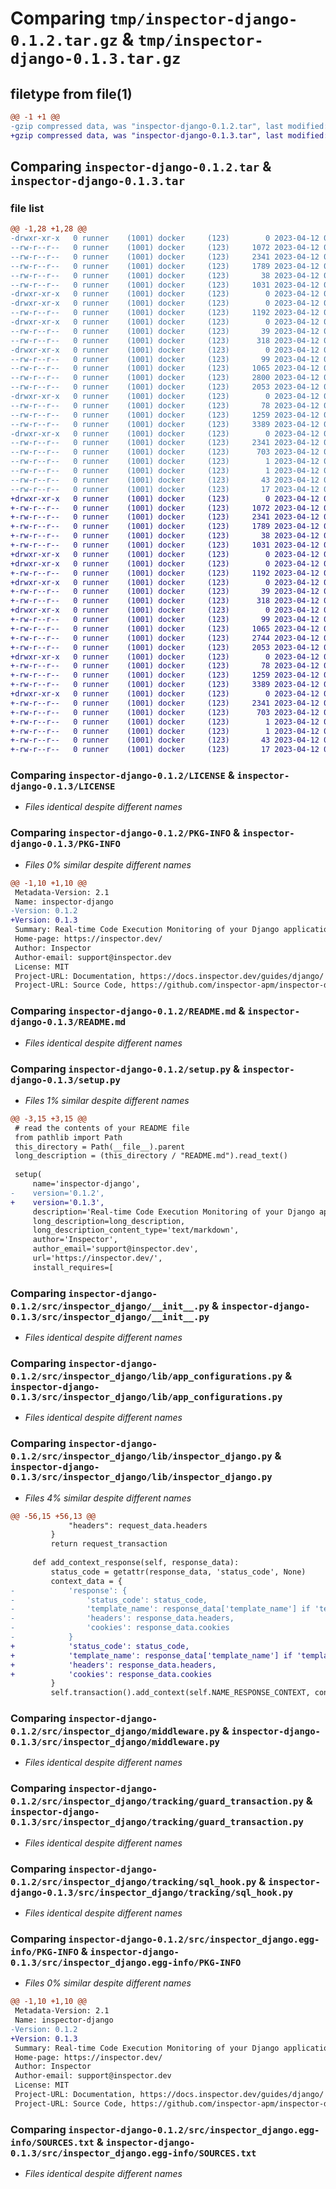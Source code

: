 # Comparing `tmp/inspector-django-0.1.2.tar.gz` & `tmp/inspector-django-0.1.3.tar.gz`

## filetype from file(1)

```diff
@@ -1 +1 @@
-gzip compressed data, was "inspector-django-0.1.2.tar", last modified: Wed Apr 12 08:19:45 2023, max compression
+gzip compressed data, was "inspector-django-0.1.3.tar", last modified: Wed Apr 12 08:30:37 2023, max compression
```

## Comparing `inspector-django-0.1.2.tar` & `inspector-django-0.1.3.tar`

### file list

```diff
@@ -1,28 +1,28 @@
-drwxr-xr-x   0 runner    (1001) docker     (123)        0 2023-04-12 08:19:45.629798 inspector-django-0.1.2/
--rw-r--r--   0 runner    (1001) docker     (123)     1072 2023-04-12 08:19:35.000000 inspector-django-0.1.2/LICENSE
--rw-r--r--   0 runner    (1001) docker     (123)     2341 2023-04-12 08:19:45.629798 inspector-django-0.1.2/PKG-INFO
--rw-r--r--   0 runner    (1001) docker     (123)     1789 2023-04-12 08:19:35.000000 inspector-django-0.1.2/README.md
--rw-r--r--   0 runner    (1001) docker     (123)       38 2023-04-12 08:19:45.629798 inspector-django-0.1.2/setup.cfg
--rw-r--r--   0 runner    (1001) docker     (123)     1031 2023-04-12 08:19:35.000000 inspector-django-0.1.2/setup.py
-drwxr-xr-x   0 runner    (1001) docker     (123)        0 2023-04-12 08:19:45.629798 inspector-django-0.1.2/src/
-drwxr-xr-x   0 runner    (1001) docker     (123)        0 2023-04-12 08:19:45.629798 inspector-django-0.1.2/src/inspector_django/
--rw-r--r--   0 runner    (1001) docker     (123)     1192 2023-04-12 08:19:35.000000 inspector-django-0.1.2/src/inspector_django/__init__.py
-drwxr-xr-x   0 runner    (1001) docker     (123)        0 2023-04-12 08:19:45.629798 inspector-django-0.1.2/src/inspector_django/enums/
--rw-r--r--   0 runner    (1001) docker     (123)       39 2023-04-12 08:19:35.000000 inspector-django-0.1.2/src/inspector_django/enums/__init__.py
--rw-r--r--   0 runner    (1001) docker     (123)      318 2023-04-12 08:19:35.000000 inspector-django-0.1.2/src/inspector_django/enums/settings_enum.py
-drwxr-xr-x   0 runner    (1001) docker     (123)        0 2023-04-12 08:19:45.629798 inspector-django-0.1.2/src/inspector_django/lib/
--rw-r--r--   0 runner    (1001) docker     (123)       99 2023-04-12 08:19:35.000000 inspector-django-0.1.2/src/inspector_django/lib/__init__.py
--rw-r--r--   0 runner    (1001) docker     (123)     1065 2023-04-12 08:19:35.000000 inspector-django-0.1.2/src/inspector_django/lib/app_configurations.py
--rw-r--r--   0 runner    (1001) docker     (123)     2800 2023-04-12 08:19:35.000000 inspector-django-0.1.2/src/inspector_django/lib/inspector_django.py
--rw-r--r--   0 runner    (1001) docker     (123)     2053 2023-04-12 08:19:35.000000 inspector-django-0.1.2/src/inspector_django/middleware.py
-drwxr-xr-x   0 runner    (1001) docker     (123)        0 2023-04-12 08:19:45.629798 inspector-django-0.1.2/src/inspector_django/tracking/
--rw-r--r--   0 runner    (1001) docker     (123)       78 2023-04-12 08:19:35.000000 inspector-django-0.1.2/src/inspector_django/tracking/__init__.py
--rw-r--r--   0 runner    (1001) docker     (123)     1259 2023-04-12 08:19:35.000000 inspector-django-0.1.2/src/inspector_django/tracking/guard_transaction.py
--rw-r--r--   0 runner    (1001) docker     (123)     3389 2023-04-12 08:19:35.000000 inspector-django-0.1.2/src/inspector_django/tracking/sql_hook.py
-drwxr-xr-x   0 runner    (1001) docker     (123)        0 2023-04-12 08:19:45.629798 inspector-django-0.1.2/src/inspector_django.egg-info/
--rw-r--r--   0 runner    (1001) docker     (123)     2341 2023-04-12 08:19:45.000000 inspector-django-0.1.2/src/inspector_django.egg-info/PKG-INFO
--rw-r--r--   0 runner    (1001) docker     (123)      703 2023-04-12 08:19:45.000000 inspector-django-0.1.2/src/inspector_django.egg-info/SOURCES.txt
--rw-r--r--   0 runner    (1001) docker     (123)        1 2023-04-12 08:19:45.000000 inspector-django-0.1.2/src/inspector_django.egg-info/dependency_links.txt
--rw-r--r--   0 runner    (1001) docker     (123)        1 2023-04-12 08:19:45.000000 inspector-django-0.1.2/src/inspector_django.egg-info/not-zip-safe
--rw-r--r--   0 runner    (1001) docker     (123)       43 2023-04-12 08:19:45.000000 inspector-django-0.1.2/src/inspector_django.egg-info/requires.txt
--rw-r--r--   0 runner    (1001) docker     (123)       17 2023-04-12 08:19:45.000000 inspector-django-0.1.2/src/inspector_django.egg-info/top_level.txt
+drwxr-xr-x   0 runner    (1001) docker     (123)        0 2023-04-12 08:30:37.890040 inspector-django-0.1.3/
+-rw-r--r--   0 runner    (1001) docker     (123)     1072 2023-04-12 08:30:28.000000 inspector-django-0.1.3/LICENSE
+-rw-r--r--   0 runner    (1001) docker     (123)     2341 2023-04-12 08:30:37.890040 inspector-django-0.1.3/PKG-INFO
+-rw-r--r--   0 runner    (1001) docker     (123)     1789 2023-04-12 08:30:28.000000 inspector-django-0.1.3/README.md
+-rw-r--r--   0 runner    (1001) docker     (123)       38 2023-04-12 08:30:37.890040 inspector-django-0.1.3/setup.cfg
+-rw-r--r--   0 runner    (1001) docker     (123)     1031 2023-04-12 08:30:28.000000 inspector-django-0.1.3/setup.py
+drwxr-xr-x   0 runner    (1001) docker     (123)        0 2023-04-12 08:30:37.886040 inspector-django-0.1.3/src/
+drwxr-xr-x   0 runner    (1001) docker     (123)        0 2023-04-12 08:30:37.886040 inspector-django-0.1.3/src/inspector_django/
+-rw-r--r--   0 runner    (1001) docker     (123)     1192 2023-04-12 08:30:28.000000 inspector-django-0.1.3/src/inspector_django/__init__.py
+drwxr-xr-x   0 runner    (1001) docker     (123)        0 2023-04-12 08:30:37.890040 inspector-django-0.1.3/src/inspector_django/enums/
+-rw-r--r--   0 runner    (1001) docker     (123)       39 2023-04-12 08:30:28.000000 inspector-django-0.1.3/src/inspector_django/enums/__init__.py
+-rw-r--r--   0 runner    (1001) docker     (123)      318 2023-04-12 08:30:28.000000 inspector-django-0.1.3/src/inspector_django/enums/settings_enum.py
+drwxr-xr-x   0 runner    (1001) docker     (123)        0 2023-04-12 08:30:37.890040 inspector-django-0.1.3/src/inspector_django/lib/
+-rw-r--r--   0 runner    (1001) docker     (123)       99 2023-04-12 08:30:28.000000 inspector-django-0.1.3/src/inspector_django/lib/__init__.py
+-rw-r--r--   0 runner    (1001) docker     (123)     1065 2023-04-12 08:30:28.000000 inspector-django-0.1.3/src/inspector_django/lib/app_configurations.py
+-rw-r--r--   0 runner    (1001) docker     (123)     2744 2023-04-12 08:30:28.000000 inspector-django-0.1.3/src/inspector_django/lib/inspector_django.py
+-rw-r--r--   0 runner    (1001) docker     (123)     2053 2023-04-12 08:30:28.000000 inspector-django-0.1.3/src/inspector_django/middleware.py
+drwxr-xr-x   0 runner    (1001) docker     (123)        0 2023-04-12 08:30:37.890040 inspector-django-0.1.3/src/inspector_django/tracking/
+-rw-r--r--   0 runner    (1001) docker     (123)       78 2023-04-12 08:30:28.000000 inspector-django-0.1.3/src/inspector_django/tracking/__init__.py
+-rw-r--r--   0 runner    (1001) docker     (123)     1259 2023-04-12 08:30:28.000000 inspector-django-0.1.3/src/inspector_django/tracking/guard_transaction.py
+-rw-r--r--   0 runner    (1001) docker     (123)     3389 2023-04-12 08:30:28.000000 inspector-django-0.1.3/src/inspector_django/tracking/sql_hook.py
+drwxr-xr-x   0 runner    (1001) docker     (123)        0 2023-04-12 08:30:37.886040 inspector-django-0.1.3/src/inspector_django.egg-info/
+-rw-r--r--   0 runner    (1001) docker     (123)     2341 2023-04-12 08:30:37.000000 inspector-django-0.1.3/src/inspector_django.egg-info/PKG-INFO
+-rw-r--r--   0 runner    (1001) docker     (123)      703 2023-04-12 08:30:37.000000 inspector-django-0.1.3/src/inspector_django.egg-info/SOURCES.txt
+-rw-r--r--   0 runner    (1001) docker     (123)        1 2023-04-12 08:30:37.000000 inspector-django-0.1.3/src/inspector_django.egg-info/dependency_links.txt
+-rw-r--r--   0 runner    (1001) docker     (123)        1 2023-04-12 08:30:37.000000 inspector-django-0.1.3/src/inspector_django.egg-info/not-zip-safe
+-rw-r--r--   0 runner    (1001) docker     (123)       43 2023-04-12 08:30:37.000000 inspector-django-0.1.3/src/inspector_django.egg-info/requires.txt
+-rw-r--r--   0 runner    (1001) docker     (123)       17 2023-04-12 08:30:37.000000 inspector-django-0.1.3/src/inspector_django.egg-info/top_level.txt
```

### Comparing `inspector-django-0.1.2/LICENSE` & `inspector-django-0.1.3/LICENSE`

 * *Files identical despite different names*

### Comparing `inspector-django-0.1.2/PKG-INFO` & `inspector-django-0.1.3/PKG-INFO`

 * *Files 0% similar despite different names*

```diff
@@ -1,10 +1,10 @@
 Metadata-Version: 2.1
 Name: inspector-django
-Version: 0.1.2
+Version: 0.1.3
 Summary: Real-time Code Execution Monitoring of your Django applications.
 Home-page: https://inspector.dev/
 Author: Inspector
 Author-email: support@inspector.dev
 License: MIT
 Project-URL: Documentation, https://docs.inspector.dev/guides/django/
 Project-URL: Source Code, https://github.com/inspector-apm/inspector-django
```

### Comparing `inspector-django-0.1.2/README.md` & `inspector-django-0.1.3/README.md`

 * *Files identical despite different names*

### Comparing `inspector-django-0.1.2/setup.py` & `inspector-django-0.1.3/setup.py`

 * *Files 1% similar despite different names*

```diff
@@ -3,15 +3,15 @@
 # read the contents of your README file
 from pathlib import Path
 this_directory = Path(__file__).parent
 long_description = (this_directory / "README.md").read_text()
 
 setup(
     name='inspector-django',
-    version='0.1.2',
+    version='0.1.3',
     description='Real-time Code Execution Monitoring of your Django applications.',
     long_description=long_description,
     long_description_content_type='text/markdown',
     author='Inspector',
     author_email='support@inspector.dev',
     url='https://inspector.dev/',
     install_requires=[
```

### Comparing `inspector-django-0.1.2/src/inspector_django/__init__.py` & `inspector-django-0.1.3/src/inspector_django/__init__.py`

 * *Files identical despite different names*

### Comparing `inspector-django-0.1.2/src/inspector_django/lib/app_configurations.py` & `inspector-django-0.1.3/src/inspector_django/lib/app_configurations.py`

 * *Files identical despite different names*

### Comparing `inspector-django-0.1.2/src/inspector_django/lib/inspector_django.py` & `inspector-django-0.1.3/src/inspector_django/lib/inspector_django.py`

 * *Files 4% similar despite different names*

```diff
@@ -56,15 +56,13 @@
             "headers": request_data.headers
         }
         return request_transaction
 
     def add_context_response(self, response_data):
         status_code = getattr(response_data, 'status_code', None)
         context_data = {
-            'response': {
-                'status_code': status_code,
-                'template_name': response_data['template_name'] if 'template_name' in response_data else None,
-                'headers': response_data.headers,
-                'cookies': response_data.cookies
-            }
+            'status_code': status_code,
+            'template_name': response_data['template_name'] if 'template_name' in response_data else None,
+            'headers': response_data.headers,
+            'cookies': response_data.cookies
         }
         self.transaction().add_context(self.NAME_RESPONSE_CONTEXT, context_data)
```

### Comparing `inspector-django-0.1.2/src/inspector_django/middleware.py` & `inspector-django-0.1.3/src/inspector_django/middleware.py`

 * *Files identical despite different names*

### Comparing `inspector-django-0.1.2/src/inspector_django/tracking/guard_transaction.py` & `inspector-django-0.1.3/src/inspector_django/tracking/guard_transaction.py`

 * *Files identical despite different names*

### Comparing `inspector-django-0.1.2/src/inspector_django/tracking/sql_hook.py` & `inspector-django-0.1.3/src/inspector_django/tracking/sql_hook.py`

 * *Files identical despite different names*

### Comparing `inspector-django-0.1.2/src/inspector_django.egg-info/PKG-INFO` & `inspector-django-0.1.3/src/inspector_django.egg-info/PKG-INFO`

 * *Files 0% similar despite different names*

```diff
@@ -1,10 +1,10 @@
 Metadata-Version: 2.1
 Name: inspector-django
-Version: 0.1.2
+Version: 0.1.3
 Summary: Real-time Code Execution Monitoring of your Django applications.
 Home-page: https://inspector.dev/
 Author: Inspector
 Author-email: support@inspector.dev
 License: MIT
 Project-URL: Documentation, https://docs.inspector.dev/guides/django/
 Project-URL: Source Code, https://github.com/inspector-apm/inspector-django
```

### Comparing `inspector-django-0.1.2/src/inspector_django.egg-info/SOURCES.txt` & `inspector-django-0.1.3/src/inspector_django.egg-info/SOURCES.txt`

 * *Files identical despite different names*

